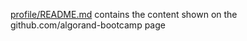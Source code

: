 [profile/README.md](profile/README.md) contains the content shown on the github.com/algorand-bootcamp page
